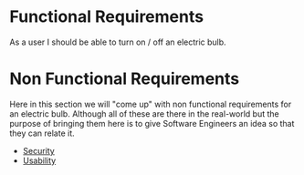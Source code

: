 # Functional Requirements

As a user I should be able to turn on / off an electric bulb.

# Non Functional Requirements

Here in this section we will "come up" with non functional requirements for an electric bulb. Although all of these are there in the real-world but the purpose of bringing them here is to give Software Engineers an idea so that they can relate it.

- [Security](security.md)
- [Usability](usability.md)
